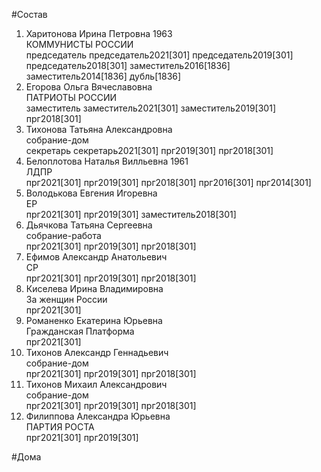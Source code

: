 #Состав  
1. Харитонова Ирина Петровна 1963  
    КОММУНИСТЫ РОССИИ  
    председатель председатель2021[301] председатель2019[301] председатель2018[301] заместитель2016[1836] заместитель2014[1836] дубль[1836]  
2. Егорова Ольга Вячеславовна  
    ПАТРИОТЫ РОССИИ  
    заместитель заместитель2021[301] заместитель2019[301] прг2018[301]  
3. Тихонова Татьяна Александровна  
    собрание-дом  
    секретарь секретарь2021[301] прг2019[301] прг2018[301]  
4. Белоплотова Наталья Вилльевна 1961  
    ЛДПР  
    прг2021[301] прг2019[301] прг2018[301] прг2016[301] прг2014[301]  
5. Володькова Евгения Игоревна  
    ЕР  
    прг2021[301] прг2019[301] заместитель2018[301]  
6. Дьячкова Татьяна Сергеевна  
    собрание-работа  
    прг2021[301] прг2019[301] прг2018[301]  
7. Ефимов Александр Анатольевич  
    СР  
    прг2021[301] прг2019[301] прг2018[301]  
8. Киселева Ирина Владимировна  
    За женщин России  
    прг2021[301]  
9. Романенко Екатерина Юрьевна  
    Гражданская Платформа  
    прг2021[301]  
10. Тихонов Александр Геннадьевич  
    собрание-дом  
    прг2021[301] прг2019[301] прг2018[301]  
11. Тихонов Михаил Александрович  
    собрание-дом  
    прг2021[301] прг2019[301] прг2018[301]  
12. Филиппова Александра Юрьевна  
    ПАРТИЯ РОСТА  
    прг2021[301] прг2019[301]  

#Дома  

